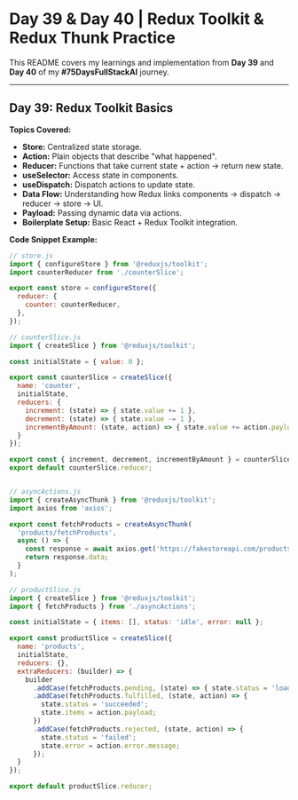# Day 39 & Day 40 | Redux Toolkit & Redux Thunk Practice

This README covers my learnings and implementation from **Day 39** and **Day 40** of my **#75DaysFullStackAI** journey.

---

## **Day 39: Redux Toolkit Basics**

**Topics Covered:**

- **Store:** Centralized state storage.
- **Action:** Plain objects that describe "what happened".
- **Reducer:** Functions that take current state + action → return new state.
- **useSelector:** Access state in components.
- **useDispatch:** Dispatch actions to update state.
- **Data Flow:** Understanding how Redux links components → dispatch → reducer → store → UI.
- **Payload:** Passing dynamic data via actions.
- **Boilerplate Setup:** Basic React + Redux Toolkit integration.

**Code Snippet Example:**

```javascript
// store.js
import { configureStore } from '@reduxjs/toolkit';
import counterReducer from './counterSlice';

export const store = configureStore({
  reducer: {
    counter: counterReducer,
  },
});

// counterSlice.js
import { createSlice } from '@reduxjs/toolkit';

const initialState = { value: 0 };

export const counterSlice = createSlice({
  name: 'counter',
  initialState,
  reducers: {
    increment: (state) => { state.value += 1 },
    decrement: (state) => { state.value -= 1 },
    incrementByAmount: (state, action) => { state.value += action.payload }
  }
});

export const { increment, decrement, incrementByAmount } = counterSlice.actions;
export default counterSlice.reducer;


// asyncActions.js
import { createAsyncThunk } from '@reduxjs/toolkit';
import axios from 'axios';

export const fetchProducts = createAsyncThunk(
  'products/fetchProducts',
  async () => {
    const response = await axios.get('https://fakestoreapi.com/products');
    return response.data;
  }
);

// productSlice.js
import { createSlice } from '@reduxjs/toolkit';
import { fetchProducts } from './asyncActions';

const initialState = { items: [], status: 'idle', error: null };

export const productSlice = createSlice({
  name: 'products',
  initialState,
  reducers: {},
  extraReducers: (builder) => {
    builder
      .addCase(fetchProducts.pending, (state) => { state.status = 'loading'; })
      .addCase(fetchProducts.fulfilled, (state, action) => {
        state.status = 'succeeded';
        state.items = action.payload;
      })
      .addCase(fetchProducts.rejected, (state, action) => {
        state.status = 'failed';
        state.error = action.error.message;
      });
  }
});

export default productSlice.reducer;
